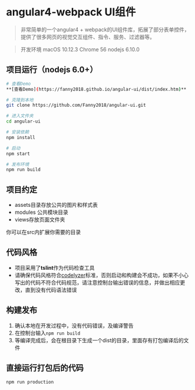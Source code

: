 # angular4-webpack UI组件

>  非常简单的一个angular4 + webpack的UI组件库，拓展了部分表单控件，提供了很多网页的视觉交互组件、指令、服务、过滤器等。

>  开发环境 macOS 10.12.3  Chrome 56 nodejs 6.10.0


## 项目运行（nodejs 6.0+）
``` bash
# 查看Demo
**[查看Demo](https://fanny2018.github.io/angular-ui/dist/index.htm)**

# 克隆到本地
git clone https://github.com/Fanny2018/angular-ui.git

# 进入文件夹
cd angular-ui

# 安装依赖
npm install

# 启动
npm start

# 发布环境
npm run build
```

## 项目约定

+ assets目录存放公共的图片和样式表
+ modules 公共模块目录
+ views存放页面文件夹  

你可以在src内扩展你需要的目录

## 代码风格
+ 项目采用了**tslint**作为代码检查工具
+ 请确保代码风格符合[codelyzer](https://angular.cn/docs/ts/latest/guide/style-guide.html)标准，否则启动和构建会不成功，如果不小心写出的代码不符合代码规范，请注意控制台输出错误的信息，并做出相应更改，直到没有代码语法错误

## 构建发布

1. 确认本地在开发过程中，没有代码错误，及编译警告
2. 在控制台输入`npm run build`
3. 等编译完成后，会在根目录下生成一个dist的目录，里面存有打包编译后的文件

## 直接运行打包后的代码
```bash
npm run production
```




